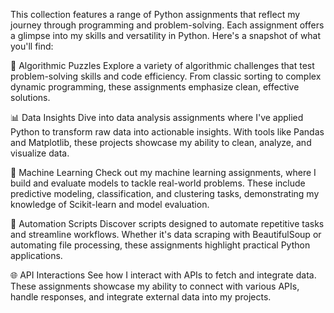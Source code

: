 This collection features a range of Python assignments that reflect my journey through programming and problem-solving. Each assignment offers a glimpse into my skills and versatility in Python. Here's a snapshot of what you'll find:

🧩 Algorithmic Puzzles
Explore a variety of algorithmic challenges that test problem-solving skills and code efficiency. From classic sorting to complex dynamic programming, these assignments emphasize clean, effective solutions.

📊 Data Insights
Dive into data analysis assignments where I've applied Python to transform raw data into actionable insights. With tools like Pandas and Matplotlib, these projects showcase my ability to clean, analyze, and visualize data.

🤖 Machine Learning
Check out my machine learning assignments, where I build and evaluate models to tackle real-world problems. These include predictive modeling, classification, and clustering tasks, demonstrating my knowledge of Scikit-learn and model evaluation.

🔧 Automation Scripts
Discover scripts designed to automate repetitive tasks and streamline workflows. Whether it's data scraping with BeautifulSoup or automating file processing, these assignments highlight practical Python applications.

🌐 API Interactions
See how I interact with APIs to fetch and integrate data. These assignments showcase my ability to connect with various APIs, handle responses, and integrate external data into my projects.
